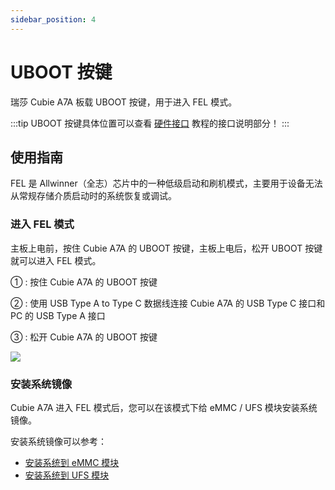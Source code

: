 ```yaml
---
sidebar_position: 4
---
```


# UBOOT 按键

瑞莎 Cubie A7A 板载 UBOOT 按键，用于进入 FEL 模式。

:::tip
UBOOT 按键具体位置可以查看 [硬件接口](./hardware-info) 教程的接口说明部分！
:::

## 使用指南

FEL 是 Allwinner（全志）芯片中的一种低级启动和刷机模式，主要用于设备无法从常规存储介质启动时的系统恢复或调试。

### 进入 FEL 模式

主板上电前，按住 Cubie A7A 的 UBOOT 按键，主板上电后，松开 UBOOT 按键就可以进入 FEL 模式。

① : 按住 Cubie A7A 的 UBOOT 按键

② : 使用 USB Type A to Type C 数据线连接 Cubie A7A 的 USB Type C 接口和 PC 的 USB Type A 接口

③ : 松开 Cubie A7A 的 UBOOT 按键

<div style={{textAlign: 'center'}}>
  <img src="/img/cubie/a7a/a7a-write-mode.webp" style={{width: '100%', maxWidth: '1200px'}} />
</div>

### 安装系统镜像

Cubie A7A 进入 FEL 模式后，您可以在该模式下给 eMMC / UFS 模块安装系统镜像。

安装系统镜像可以参考：

- [安装系统到 eMMC 模块](../low-level-dev/fel-install-system/emmc_system)
- [安装系统到 UFS 模块](../low-level-dev/fel-install-system/ufs_system)
